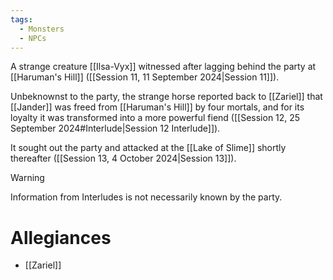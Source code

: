 ```yaml
---
tags:
  - Monsters
  - NPCs
---
```

A strange creature [[Ilsa-Vyx]] witnessed after lagging behind the party at [[Haruman's Hill]] ([[Session 11, 11 September 2024|Session 11]]).

Unbeknownst to the party, the strange horse reported back to [[Zariel]] that [[Jander]] was freed from [[Haruman's Hill]] by four mortals, and for its loyalty it was transformed into a more powerful fiend ([[Session 12, 25 September 2024#Interlude|Session 12 Interlude]]).

It sought out the party and attacked at the [[Lake of Slime]] shortly thereafter ([[Session 13, 4 October 2024|Session 13]]).
> [!WARNING]
> Information from Interludes is not necessarily known by the party.
# Allegiances
- [[Zariel]]